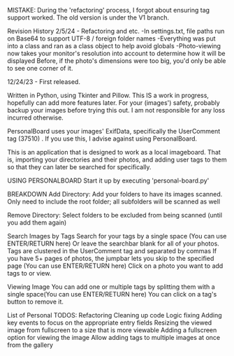 MISTAKE: 
During the 'refactoring' process, I forgot about ensuring tag support worked. 
The old version is under the V1 branch.

Revision History
2/5/24 - Refactoring and etc.
-In settings.txt, file paths run on Base64 to support UTF-8 / foreign folder names 
-Everything was put into a class and ran as a class object to help avoid globals
-Photo-viewing now takes your monitor's resolution into account to determine how it will be displayed
  Before, if the photo's dimensions were too big, you'd only be able to see one corner of it.

12/24/23 - First released.


Written in Python, using Tkinter and Pillow.
This IS a work in progress, hopefully can add more features later.
For your (images') safety, probably backup your images before trying this out. I am not responsible for any loss incurred otherwise.

PersonalBoard uses your images' ExifData, specifically the UserComment tag (37510) . If you use this, I advise against using PersonalBoard.


This is an application that is designed to work as a local imageboard. 
That is, importing your directories and their photos, and adding user tags to them so that they can later be searched for specifically.

USING PERSONALBOARD
Start it up by executing 'personal-board.py'

BREAKDOWN
Add Directory: Add your folders to have its images scanned.
Only need to include the root folder; all subfolders will be scanned as well

Remove Directory: 
Select folders to be excluded from being scanned (until you add them again)

Search Images by Tags
Search for your tags by a single space (You can use ENTER/RETURN here)
Or leave the searchbar blank for all of your photos.
Tags are clustered in the UserComment tag and separated by commas
If you have 5+ pages of photos, the jumpbar lets you skip to the specified page (You can use ENTER/RETURN here)
Click on a photo you want to add tags to or view.

Viewing Image
You can add one or multiple tags by splitting them with a single space(You can use ENTER/RETURN here)
You can click on a tag's button to remove it.

List of Personal TODOS: 
Refactoring
Cleaning up code
Logic fixing
Adding key events to focus on the appropriate entry fields
Resizing the viewed image from fullscreen to a size that is more viewable
Adding a fullscreen option for viewing the image
Allow adding tags to multiple images at once from the gallery


